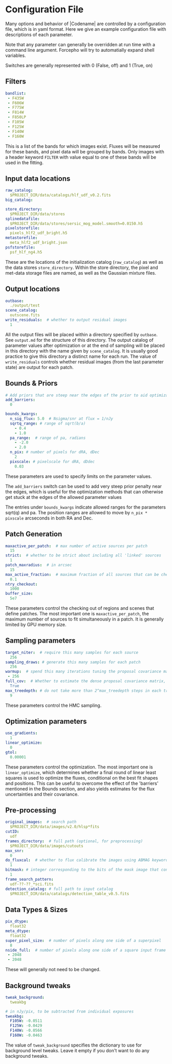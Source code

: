 # Configuration File


Many options and behavior of |Codename| are controlled by a configuration file,
which is in yaml format.  Here we give an example configuration file with
descriptions of each parameter.

Note that any parameter can generally be overridden at run time with a command
line argument. Forcepho will try to automatially expand shell variables.

Switches are generally represented with 0 (False, off) and 1 (True, on)

## Filters

```yaml
bandlist:
 - F435W
 - F606W
 - F775W
 - F814W
 - F850LP
 - F105W
 - F125W
 - F140W
 - F160W
```

This is a list of the bands for which images exist.  Fluxes will be measured for
these bands, and pixel data will be grouped by bands.  Only images with a header
keyword `FILTER` with value equal to one of these bands will be used in the
fitting.


## Input data locations

```yaml
raw_catalog:
  $PROJECT_DIR/data/catalogs/hlf_udf_v0.2.fits
big_catalog:

store_directory:
  $PROJECT_DIR/data/stores
splinedatafile:
  $PROJECT_DIR/data/stores/sersic_mog_model.smooth=0.0150.h5
pixelstorefile:
  pixels_hlf2_udf_bright.h5
metastorefile:
  meta_hlf2_udf_bright.json
psfstorefile:
  psf_hlf_ng4.h5
```

These are the locations of the initialization catalog (`raw_catalog`) as well as
the data stores `store_directory`. Within the store directory, the pixel and
met-data storage files are named, as well as the Gaussian mixture files.


## Output locations

```yaml
outbase:
  ./output/test
scene_catalog:
  outscene.fits
write_residuals:  # whether to output residual images
  1
```

All the output files will be placed within a directory specified by `outbase`.
See `output.md` for the structure of this directory. The output catalog of
parameter values after optimization or at the end of sampling will be placed in
this directory with the name given by `scene_catalog`. It is usually good
practice to give this directory a distinct name for each run.  The value of
`write_residuals` controls whether residual images (from the last parameter
state) are output for each patch.

## Bounds & Priors

```yaml
# Add priors that are steep near the edges of the prior to aid optimization
add_barriers:
  0

bounds_kwargs:
  n_sig_flux: 5.0  # Nsigma/snr at flux = 1/nJy
  sqrtq_range: # range of sqrt(b/a)
    - 0.4
    - 1.0
  pa_range:  # range of pa, radians
    - -2.0
    - 2.0
  n_pix: # number of pixels for dRA, dDec
    2
  pixscale: # pixelscale for dRA, dDdec
    0.03
```

These parameters are used to specify limits on the parameter values.

The `add_barriers` switch can be used to add very steep prior penalty near the
edges, which is useful for the optimization methods that can otherwise get stuck
at the edges of the allowed parameter values

The entries under `bounds_kwargs` indicate allowed ranges for the parameters
sqrt(q) and pa.  The position ranges are allowed to move by `n_pix * pixscale`
arcseconds in both RA and Dec.

## Patch Generation

```yaml
maxactive_per_patch:  # max number of active sources per patch
  15
strict:  # whether to be strict about including all 'linked' sources
  1
patch_maxradius:  # in arcsec
  15
max_active_fraction:  # maximum fraction of all sources that can be checked out at once
  0.1
ntry_checkout:
  1000
buffer_size:
  5e7
```

These parameters control the checking out of regions and scenes that define
patches. The most important one is `maxactive_per_patch`, the maximum number of
sources to fit simultaneously in a patch.  It is generally limited by GPU memory
size.

## Sampling parameters

```yaml
target_niter:  # require this many samples for each source
  256
sampling_draws: # generate this many samples for each patch
  256
warmup:  # spend this many iterations tuning the proposal covariance matrix
 - 256
full_cov:  # Whether to estimate the dense proposal covariance matrix, or just the diagonal.
  True
max_treedepth: # do not take more than 2^max_treedepth steps in each trajectory
  9
```

These parameters control the HMC sampling.

## Optimization parameters

```yaml
use_gradients:
  1
linear_optimize:
  0
gtol:
  0.00001
```

These parameters control the optimization.  The most important one is
`linear_optimize`, which determines whether a final round of linear least
squares is used to optimize the fluxes, conditional on the best fit shapes and
positions.  This can be useful to overcome the effect of the 'barriers'
mentioned in the Bounds section, and also yields estimates for the flux
uncertainties and their covariance.

## Pre-processing

```yaml
original_images:  # search path
  $PROJECT_DIR/data/images/v2.0/hlsp*fits
cutID:
  udf
frames_directory:  # full path (optional, for preprocessing)
  $PROJECT_DIR/data/images/cutouts
max_snr:
  0
do_fluxcal:  # whether to flux calibrate the images using ABMAG keyword
  1
bitmask: # integer corresponding to the bits of the mask image that constitue "bad" pixels.
  1
frame_search_pattern:
  udf-??-??_*sci.fits
detection_catalog: # full path to input catalog
  $PROJECT_DIR/data/catalogs/detection_table_v0.5.fits
```

## Data Types & Sizes

```yaml
pix_dtype:
  float32
meta_dtype:
  float32
super_pixel_size:  # number of pixels along one side of a superpixel
  8
nside_full:  # number of pixels along one side of a square input frame
 - 2048
 - 2048
```

These will generally not need to be changed.

## Background tweaks

```yaml
tweak_background:
  tweakbg

# in nJy/pix, to be subtracted from individual exposures
tweakbg:
  F105W: -0.0511
  F125W: -0.0429
  F140W: -0.0566
  F160W: -0.0463
```

The value of `tweak_background` specifies the dictionary to use for background level tweaks.
Leave it empty if you don't want to do any background tweaks.
